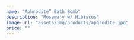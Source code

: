 ```yaml
---
name: "Aphrodite” Bath Bomb"
description: "Rosemary w/ Hibiscus"
image-url: "assets/img/products/aphrodite.jpg"
price: ""
---
```


